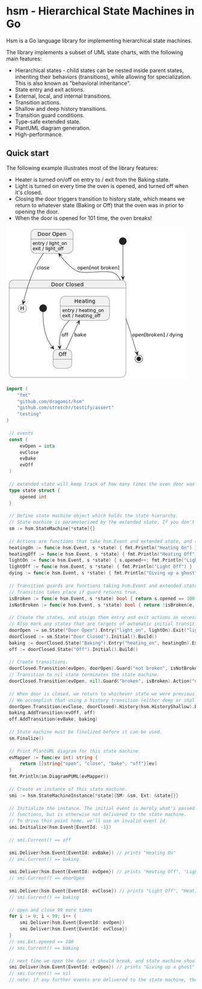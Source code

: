 # hsm - Hierarchical State Machines in Go

Hsm is a Go language library for implementing hierarchical state machines.

The library implements a subset of UML state charts, with the following main features:
 * Hierarchical states - child states can be nested inside parent states,
   inheriting their behaviors (transitions), while allowing for specialization.
   This is also known as "behavioral inheritance".
 * State entry and exit actions.
 * External, local, and internal transitions.
 * Transition actions.
 * Shallow and deep history transitions.
 * Transition guard conditions.
 * Type-safe extended state.
 * PlantUML diagram generation.
 * High-performance.

## Quick start

The following example illustrates most of the library features:
 * Heater is turned on/off on entry to / exit from the Baking state.
 * Light is turned on every time the oven is opened, and turned off when it's closed.
 * Closing the door triggers transition to history state, which means we return to
   whatever state (Baking or Off) that the oven was in prior to opening the door.
 * When the door is opened for 101 time, the oven breaks!

![Oven state machine image](./oven.png)

```go
import (
	"fmt"
	"github.com/dragomit/hsm"
	"github.com/stretchr/testify/assert"
	"testing"
)

 // events
 const (
     evOpen = iota
     evClose
     evBake
     evOff
 )

 // extended state will keep track of how many times the oven door was opened
 type state struct {
     opened int
 }

 // Define state machine object which holds the state hierarchy.
 // State machine is parameterized by the extended state. If you don't need extended state, use struct{}.
 sm := hsm.StateMachine[*state]{}

 // Actions are functions that take hsm.Event and extended state, and return no result
 heatingOn := func(e hsm.Event, s *state) { fmt.Println("Heating On") }
 heatingOff := func(e hsm.Event, s *state) { fmt.Println("Heating Off") }
 lightOn := func(e hsm.Event, s *state) { s.opened++; fmt.Println("Light On") }
 lightOff := func(e hsm.Event, s *state) { fmt.Println("Light Off") }
 dying := func(e hsm.Event, s *state) { fmt.Println("Giving up a ghost") }

 // Transition guards are functions taking hsm.Event and extended state, and returning bool.
 // Transition takes place if guard returns true.
 isBroken := func(e hsm.Event, s *state) bool { return s.opened == 100 }
 isNotBroken := func(e hsm.Event, s *state) bool { return !isBroken(e, s) }

 // Create the states, and assign them entry and exit actions as necessary
 // Also mark any states that are targets of automatic initial transitions.
 doorOpen := sm.State("Door Open").Entry("light_on", lightOn).Exit("light_off", lightOff).Build()
 doorClosed := sm.State("Door Closed").Initial().Build()
 baking := doorClosed.State("Baking").Entry("heating_on", heatingOn).Exit("heating_off", heatingOff).Build()
 off := doorClosed.State("Off").Initial().Build()

 // Create transitions.
 doorClosed.Transition(evOpen, doorOpen).Guard("not broken", isNotBroken).Build()
 // Transition to nil state terminates the state machine.
 doorClosed.Transition(evOpen, nil).Guard("broken", isBroken).Action("dying", dying).Build()

 // When door is closed, we return to whichever state we were previously in.
 // We accomplish that using a history transition (either deep or shallow history transition works here).
 doorOpen.Transition(evClose, doorClosed).History(hsm.HistoryShallow).Build()
 baking.AddTransition(evOff, off)
 off.AddTransition(evBake, baking)

 // State machine must be finalized before it can be used.
 sm.Finalize()

 // Print PlantUML diagram for this state machine.
 evMapper := func(ev int) string {
     return []string{"open", "close", "bake", "off"}[ev]
 }
 fmt.Println(sm.DiagramPUML(evMapper))

 // Create an instance of this state machine.
 smi := hsm.StateMachineInstance[*state]{SM: &sm, Ext: &state{}}

 // Initialize the instance. The initial event is merely what's passed to the state entry
 // functions, but is otherwise not delivered to the state machine. 
 // To drive this point home, we'll use an invalid event id.
 smi.Initialize(hsm.Event{EventId: -1})

 // smi.Current() == off

 smi.Deliver(hsm.Event{EventId: evBake}) // prints "Heating On"
 // smi.Current() == baking

 smi.Deliver(hsm.Event{EventId: evOpen}) // prints "Heating Off", "Light On"
 // smi.Current() == doorOpen

 smi.Deliver(hsm.Event{EventId: evClose}) // prints "Light Off", "Heating On"
 // smi.Current() == baking

 // open and close 99 more times
 for i := 0; i < 99; i++ {
     smi.Deliver(hsm.Event{EventId: evOpen})
     smi.Deliver(hsm.Event{EventId: evClose})
 }
 // smi.Ext.opened == 100
 // smi.Current() == baking

 // next time we open the door it should break, and state machine should terminate
 smi.Deliver(hsm.Event{EventId: evOpen}) // prints "Giving up a ghost"
 // smi.Current() == nil
 // note: if any further events are delivered to the state machine, they will be ignored
``` 




